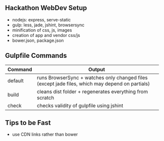 ## Hackathon WebDev Setup
* nodejs: express, serve-static
* gulp: less, jade, jshint, browsersync
* minification of css, js, images
* creation of app and vendor css/js
* bower.json, package.json

## Gulpfile Commands

| Command  		| Output 		|
| ------------- | ------------- |
| default  		| runs BrowserSync + watches only changed files (except jade files, which may depend on partials) |
| build			| cleans dist folder + regenerates everything from scratch |
| check  		| checks validity of gulpfile using jshint  |

## Tips to be Fast
* use CDN links rather than bower
